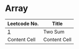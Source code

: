 # Array

| Leetcode No.  | Title         |
| ------------- | ------------- |
| [1](./Details/TwoSum.md)| Two Sum       |
| Content Cell  | Content Cell  |